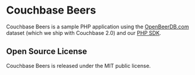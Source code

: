 # Couchbase Beers

Couchbase Beers is a sample PHP application using the [OpenBeerDB.com](http://openbeerdb.com/)
dataset (which we ship with Couchbase 2.0) and our [PHP SDK](http://couchbase.com/develop/php/next).

## Open Source License

Couchbase Beers is released under the MIT public license.
